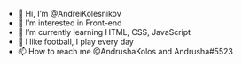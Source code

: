 - 👋 Hi, I’m @AndreiKolesnikov
- 👀 I’m interested in Front-end
- 🌱 I’m currently learning HTML, CSS, JavaScript
- 💞️ I like football, I play every day
- 📫 How to reach me @AndrushaKolos and Andrusha#5523

<!---
AndreiKolesnikov/AndreiKolesnikov is a ✨ special ✨ repository because its `README.md` (this file) appears on your GitHub profile.
You can click the Preview link to take a look at your changes.
--->
